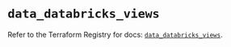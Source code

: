 # `data_databricks_views`

Refer to the Terraform Registry for docs: [`data_databricks_views`](https://registry.terraform.io/providers/databricks/databricks/1.68.0/docs/data-sources/views).
